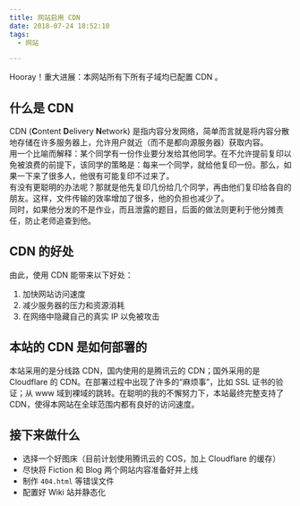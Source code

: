 ```yaml
---
title: 网站启用 CDN
date: 2018-07-24 18:52:10
tags:
  - 网站

---  
```

Hooray！重大进展：本网站所有下所有子域均已配置 CDN 。  
## 什么是 CDN  
CDN (**C**ontent **D**elivery **N**etwork) 是指内容分发网络，简单而言就是将内容分散地存储在许多服务器上，允许用户就近（而不是都向源服务器）获取内容。  
用一个比喻而解释：某个同学有一份作业要分发给其他同学。在不允许提前复印以免被浪费的前提下，该同学的策略是：每来一个同学，就给他复印一份。那么，如果一下来了很多人，他很有可能复印不过来了。  
有没有更聪明的办法呢？那就是他先复印几份给几个同学，再由他们复印给各自的朋友。这样，文件传输的效率增加了很多，他的负担也减少了。  
同时，如果他分发的不是作业，而且泄露的题目，后面的做法则更利于他分摊责任，防止老师追查到他。  
## CDN 的好处  
由此，使用 CDN 能带来以下好处：  
1. 加快网站访问速度  
2. 减少服务器的压力和资源消耗  
3. 在网络中隐藏自己的真实 IP 以免被攻击  
## 本站的 CDN 是如何部署的  
本站采用的是分线路 CDN，国内使用的是腾讯云的 CDN；国外采用的是 Cloudflare 的 CDN。在部署过程中出现了许多的“麻烦事”，比如 SSL 证书的验证；从 www 域到裸域的跳转。在聪明的我的不懈努力下，本站最终完整支持了 CDN，使得本网站在全球范围内都有良好的访问速度。  
## 接下来做什么  
* 选择一个好图床（目前计划使用腾讯云的 COS，加上 Cloudflare 的缓存）  
* 尽快将 Fiction 和 Blog 两个网站内容准备好并上线  
* 制作 ```404.html``` 等错误文件  
* 配置好 Wiki 站并静态化
